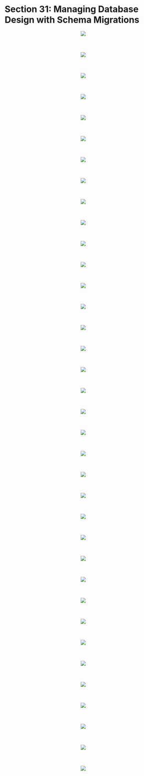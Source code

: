 # Section 31: Managing Database Design with Schema Migrations

<div align="center"><img src="./diagrams/33/sql-1.svg" /></div><br/><br/><br/>
<div align="center"><img src="./diagrams/33/sql-2.svg" /></div><br/><br/><br/>
<div align="center"><img src="./diagrams/33/sql-3.svg" /></div><br/><br/><br/>
<div align="center"><img src="./diagrams/33/sql-4.svg" /></div><br/><br/><br/>
<div align="center"><img src="./diagrams/33/sql-5.svg" /></div><br/><br/><br/>
<div align="center"><img src="./diagrams/33/sql-6.svg" /></div><br/><br/><br/>
<div align="center"><img src="./diagrams/33/sql-7.svg" /></div><br/><br/><br/>
<div align="center"><img src="./diagrams/33/sql-8.svg" /></div><br/><br/><br/>
<div align="center"><img src="./diagrams/33/sql-9.svg" /></div><br/><br/><br/>
<div align="center"><img src="./diagrams/33/sql-10.svg" /></div><br/><br/><br/>
<div align="center"><img src="./diagrams/33/sql-11.svg" /></div><br/><br/><br/>
<div align="center"><img src="./diagrams/33/sql-12.svg" /></div><br/><br/><br/>
<div align="center"><img src="./diagrams/33/sql-13.svg" /></div><br/><br/><br/>
<div align="center"><img src="./diagrams/33/sql-14.svg" /></div><br/><br/><br/>
<div align="center"><img src="./diagrams/33/sql-15.svg" /></div><br/><br/><br/>
<div align="center"><img src="./diagrams/33/sql-16.svg" /></div><br/><br/><br/>
<div align="center"><img src="./diagrams/33/sql-17.svg" /></div><br/><br/><br/>
<div align="center"><img src="./diagrams/33/sql-18.svg" /></div><br/><br/><br/>
<div align="center"><img src="./diagrams/33/sql-19.svg" /></div><br/><br/><br/>
<div align="center"><img src="./diagrams/33/sql-20.svg" /></div><br/><br/><br/>
<div align="center"><img src="./diagrams/33/sql-21.svg" /></div><br/><br/><br/>
<div align="center"><img src="./diagrams/33/sql-22.svg" /></div><br/><br/><br/>
<div align="center"><img src="./diagrams/33/sql-23.svg" /></div><br/><br/><br/>
<div align="center"><img src="./diagrams/33/sql-24.svg" /></div><br/><br/><br/>
<div align="center"><img src="./diagrams/33/sql-25.svg" /></div><br/><br/><br/>
<div align="center"><img src="./diagrams/33/sql-26.svg" /></div><br/><br/><br/>

<div align="center"><img src="./diagrams/34/sql-1.svg" /></div><br/><br/><br/>
<div align="center"><img src="./diagrams/34/sql-2.svg" /></div><br/><br/><br/>
<div align="center"><img src="./diagrams/34/sql-3.svg" /></div><br/><br/><br/>
<div align="center"><img src="./diagrams/34/sql-4.svg" /></div><br/><br/><br/>
<div align="center"><img src="./diagrams/34/sql-5.svg" /></div><br/><br/><br/>
<div align="center"><img src="./diagrams/34/sql-6.svg" /></div><br/><br/><br/>
<div align="center"><img src="./diagrams/34/sql-7.svg" /></div><br/><br/><br/>
<div align="center"><img src="./diagrams/34/sql-8.svg" /></div><br/><br/><br/>
<div align="center"><img src="./diagrams/34/sql-9.svg" /></div><br/><br/><br/>
<div align="center"><img src="./diagrams/34/sql-10.svg" /></div><br/><br/><br/>
